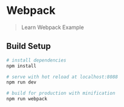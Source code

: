 # Webpack

>  Learn Webpack Example

## Build Setup

``` bash
# install dependencies
npm install

# serve with hot reload at localhost:8088
npm run dev

# build for production with minification
npm run webpack

```
